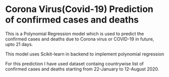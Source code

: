 # Corona Virus(Covid-19) Prediction of confirmed cases and deaths
<p>This is a Polynomial Regression model which is used to predict the confirmed cases and deaths due to Corona virus or COVID-19 in future, upto 21 days.</p>
<p>This model uses Scikit-learn in backend to implement polynomial regression</p>
<p>For this prediction I have used dataset containg countrywise list of confirmed cases and deaths starting from 22-January to 12-August 2020.</p>
